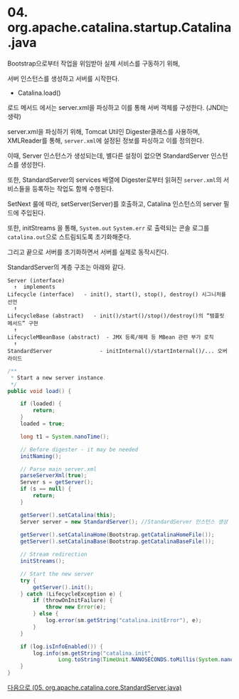# 04. org.apache.catalina.startup.Catalina.java

Bootstrap으로부터 작업을 위임받아 실제 서비스를 구동하기 위해,

서버 인스턴스를 생성하고 서버를 시작한다.


- Catalina.load()

로드 메서드 에서는 server.xml을 파싱하고 이를 통해 서버 객체를 구성한다. (JNDI는 생략)

server.xml을 파싱하기 위해, Tomcat Util인 Digester클래스를 사용하며, XMLReader를 통해, `server.xml`에 설정된 정보를 파싱하고 이를 정의한다.

이때, Server 인스턴스가 생성되는데, 별다른 설정이 없으면 StandardServer 인스턴스를 생성한다.

또한, StandardServer의 services 배열에 Digester로부터 읽혀진 `server.xml`의 서비스들을 등록하는 작업도 함께 수행된다.

SetNext 룰에 따라, setServer(Server)를 호출하고, Catalina 인스턴스의 server 필드에 주입된다.

또한, initStreams 을 통해, `System.out` `System.err` 로 출력되는 콘솔 로그를 `catalina.out`으로 스트림되도록 초기화해준다.

그리고 끝으로 서버를 초기화하면서 서버를 실제로 동작시킨다.

StandardServer의 계층 구조는 아래와 같다.
```
Server (interface)
  ↑  implements
Lifecycle (interface)   - init(), start(), stop(), destroy() 시그니처를 선언
  ↑
LifecycleBase (abstract)   - init()/start()/stop()/destroy()의 “템플릿 메서드” 구현
  ↑
LifecycleMBeanBase (abstract)  - JMX 등록/해제 등 MBean 관련 부가 로직
  ↑
StandardServer               - initInternal()/startInternal()/... 오버라이드
```

```java
/**
 * Start a new server instance.
 */
public void load() {

    if (loaded) {
        return;
    }
    loaded = true;

    long t1 = System.nanoTime();

    // Before digester - it may be needed
    initNaming();

    // Parse main server.xml
    parseServerXml(true);
    Server s = getServer();
    if (s == null) {
        return;
    }

    getServer().setCatalina(this);
    Server server = new StandardServer(); //StandardServer 인스턴스 생성
    
    getServer().setCatalinaHome(Bootstrap.getCatalinaHomeFile());
    getServer().setCatalinaBase(Bootstrap.getCatalinaBaseFile());

    // Stream redirection
    initStreams();

    // Start the new server
    try {
        getServer().init();
    } catch (LifecycleException e) {
        if (throwOnInitFailure) {
            throw new Error(e);
        } else {
            log.error(sm.getString("catalina.initError"), e);
        }
    }

    if (log.isInfoEnabled()) {
        log.info(sm.getString("catalina.init",
                Long.toString(TimeUnit.NANOSECONDS.toMillis(System.nanoTime() - t1))));
    }
}
```

[다음으로 (05. org.apache.catalina.core.StandardServer.java)](05.org.apache.catalina.core.StandardServer.java.md)
